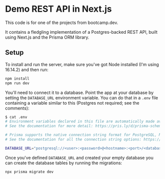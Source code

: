 # Demo REST API in Next.js

This code is for one of the projects from bootcamp.dev.

It contains a fledgling implementation of a Postgres-backed REST API, built using Next.js and the Prisma ORM library.

## Setup

To install and run the server, make sure you've got Node installed (I'm using 16.14.2) and then run:

```sh
npm install
npm run dev
```

You'll need to connect it to a database. Point the app at your database by setting the `DATABASE_URL` environment variable. You can do that in a `.env` file containing a variable similar to this (Postgres not required; see the comments):

```sh
$ cat .env
# Environment variables declared in this file are automatically made available to Prisma.
# See the documentation for more detail: https://pris.ly/d/prisma-schema#accessing-environment-variables-from-the-schema

# Prisma supports the native connection string format for PostgreSQL, MySQL, SQLite, SQL Server, MongoDB and CockroachDB (Preview).
# See the documentation for all the connection string options: https://pris.ly/d/connection-strings

DATABASE_URL="postgresql://<user>:<password>@<hostname>:<port>/<database>"
```

Once you've defined `DATABASE_URL` and created your empty database you can create the database tables by running the migrations:

```sh
npx prisma migrate dev
```

